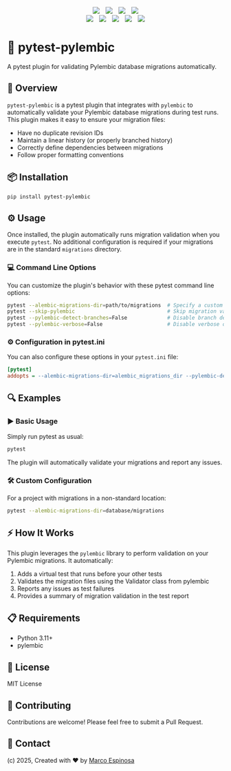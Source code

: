 <!-- Shields -->
<p align="center">
<a href="https://github.com/maekind/pytest-pylembic"><img src="https://img.shields.io/github/actions/workflow/status/maekind/pytest-pylembic/.github%2Fworkflows%2Ftesting.yaml?label=tests&color=green" hspace="5"></a>
<a href="https://codecov.io/gh/maekind/pytest-pylembic"><img src="https://codecov.io/gh/maekind/pytest-pylembic/graph/badge.svg?token=JcGna50uJL" hspace="5"/></a>
<a href="https://github.com/maekind/pytest-pylembic/releases"><img src="https://img.shields.io/github/actions/workflow/status/maekind/pytest-pylembic/.github%2Fworkflows%2Frelease.yaml?label=build%20package&color=green" hspace="5"></a>
<a href="https://pypi.org/project/pytest-pylembic"><img src="https://img.shields.io/github/v/release/maekind/pytest-pylembic?color=blue&label=pypi" hspace="5"></a>
<br>
<a href="https://github.com/maekind/pytest-pylembic/blob/main/LICENSE"><img src="https://img.shields.io/badge/License-MIT-orange.svg" hspace="5"></a>
<a href="https://github.com/maekind/pytest-pylembic"><img src="https://img.shields.io/github/repo-size/maekind/pytest-pylembic?color=red" hspace="5"></a>
<a href="https://github.com/maekind/pytest-pylembic"><img src="https://img.shields.io/github/last-commit/maekind/pytest-pylembic?color=black" hspace="5"></a>
<a href="https://www.python.org/downloads/"><img src="https://img.shields.io/github/languages/top/maekind/pytest-pylembic?color=darkgreen" hspace="5"></a>
<a href="https://www.python.org/downloads/"><img src="https://img.shields.io/badge/python%20version-%3E3.11-lightblue" hspace="5"></a>
</p>
<!-- End of Shields -->

# 🧪 pytest-pylembic

A pytest plugin for validating Pylembic database migrations automatically.

## 📝 Overview

`pytest-pylembic` is a pytest plugin that integrates with `pylembic` to automatically validate your Pylembic database migrations during test runs. This plugin makes it easy to ensure your migration files:

- Have no duplicate revision IDs
- Maintain a linear history (or properly branched history)
- Correctly define dependencies between migrations
- Follow proper formatting conventions

## 📦 Installation

```bash
pip install pytest-pylembic
```

## ⚙️ Usage

Once installed, the plugin automatically runs migration validation when you execute `pytest`. No additional configuration is required if your migrations are in the standard `migrations` directory.

### 💻 Command Line Options

You can customize the plugin's behavior with these pytest command line options:

```bash
pytest --alembic-migrations-dir=path/to/migrations  # Specify a custom migrations directory
pytest --skip-pylembic                              # Skip migration validation
pytest --pylembic-detect-branches=False             # Disable branch detection
pytest --pylembic-verbose=False                     # Disable verbose output
```

### ⚙️ Configuration in pytest.ini

You can also configure these options in your `pytest.ini` file:

```ini
[pytest]
addopts = --alembic-migrations-dir=alembic_migrations_dir --pylembic-detect-branches=False --pylembic-verbose
```

## 🔍 Examples

### ▶️ Basic Usage

Simply run pytest as usual:

```bash
pytest
```

The plugin will automatically validate your migrations and report any issues.

### 🛠️ Custom Configuration

For a project with migrations in a non-standard location:

```bash
pytest --alembic-migrations-dir=database/migrations
```

## ⚡ How It Works

This plugin leverages the `pylembic` library to perform validation on your Pylembic migrations. It automatically:

1. Adds a virtual test that runs before your other tests
2. Validates the migration files using the Validator class from pylembic
3. Reports any issues as test failures
4. Provides a summary of migration validation in the test report

## 📋 Requirements

- Python 3.11+
- pylembic

## 🪪 License

MIT License

## 🤝 Contributing

Contributions are welcome! Please feel free to submit a Pull Request.

## 📧 Contact

(c) 2025, Created with ❤️ by [Marco Espinosa](mailto:marco@marcoespinosa.com)
